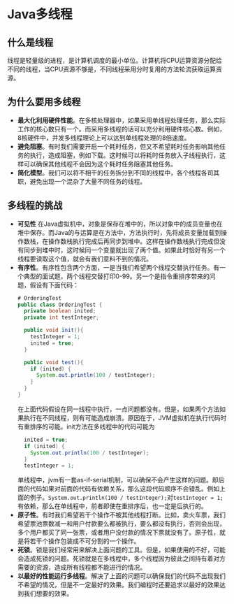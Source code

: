 # Java多线程
## 什么是线程
线程是轻量级的进程，是计算机调度的最小单位。计算机将CPU运算资源分配给不同的线程，当CPU资源不够是，不同线程采用分时复用的方法轮流获取运算资源。
## 为什么要用多线程
* __最大化利用硬件性能__。在多核处理器中，如果采用单线程处理任务，那么实际工作的核心数只有一个。而采用多线程的话可以充分利用硬件核心数。例如，8核硬件中，并发多线程理论上可以达到单线程处理的8倍速度。
* __避免阻塞__。有时我们需要开启一个耗时任务，但又不希望耗时任务影响其他任务的执行，造成阻塞，例如下载。这时候可以将耗时任务放入子线程执行，这样可以确保其他线程不会因为这个耗时任务阻塞其他任务。
* __简化模型__。我们可以将不相干的任务拆分到不同的线程中，各个线程各司其职，避免出现一个混杂了大量不同任务的线程。
## 多线程的挑战
* __可见性__ 在Java虚拟机中，对象是保存在堆中的，所以对象中的成员变量也在堆中保存。而Java的与运算是在方法中，方法执行时，先将成员变量加载到操作数栈，在操作数栈执行完成后再同步到堆中。这样在操作数栈执行完成但没有同步到堆中时，这时候同一个变量就出现了两个值。如果此时恰好有另一个线程要读取这个值，就会有我们意料不到的情况。
* __有序性__。有序性包含两个方面，一是当我们希望两个线程交替执行任务。有一个典型的面试题，两个线程交替打印0-99。另一个是指令重排序带来的问题，假设有下面代码：  
  ```Java
  # OrderingTest
  public class OrderingTest {
    private boolean inited;
    private int testInteger;

    public void init(){
      testInteger = 1;
      inited = true;
    }

    public void test(){
      if (inited) {
        System.out.println(100 / testInteger);
      }
    }
  }
  ```
  在上面代码假设在同一线程中执行，一点问题都没有。但是，如果两个方法如果执行在不同线程，则有可能造成崩溃。原因在于，JVM虚拟机在执行代码时有重排序的可能。init方法在多线程中的代码可能为
  ```Java
    inited = true;
    if (inited) {
      System.out.println(100 / testInteger);
    }
    testInteger = 1;
  ```
  单线程中，jvm有一套as-if-serial机制，可以确保不会产生这样的问题。即后面的代码如果对前面的代码有依赖关系，那么这段代码顺序不会错乱。例如上面的例子。`System.out.println(100 / testInteger);`对`testInteger = 1;`有依赖，那么在单线程中，前者即使在重排序后，也一定是后执行的。
* __原子性__。有时我们希望若干个操作不被其他线程打断。比如，卖火车票，我们希望票池票数减一和用户付款要么都被执行，要么都没有执行，否则会出现，多个用户都买了同一张票，或者用户没付款的情况下票就没有了。原子性，就是将若干个操作包装成不可分割的一个操作。
* __死锁__。锁是我们经常用来解决上面问题的工具。但是，如果使用的不好，可能会造成死锁的问题。死锁就是在多线程中，多个线程因为彼此之间持有着对方需要的资源，造成所有线程都不能进行的情况。
* __以最好的性能运行多线程__。解决了上面的问题可以确保我们的代码不出现我们不希望的情况，但是不一定最好的效果。我们编程时还要追求以最好的效果达到我们想要的效果。
